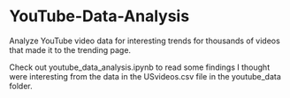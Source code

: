 # YouTube-Data-Analysis
Analyze YouTube video data for interesting trends for thousands of videos that made it to the trending page.

Check out youtube_data_analysis.ipynb to read some findings I thought were interesting from the data in the USvideos.csv file in the youtube_data folder.
